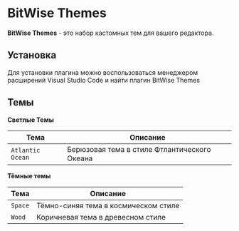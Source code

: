 # BitWise Themes

**BitWise Themes** - это набор кастомных тем для вашего редактора.

## **Установка**

Для установки плагина можно воспользоваться менеджером расширений Visual Studio Code и найти плагин BitWise Themes

## **Темы**

**Светлые Темы**

| Тема             | Описание                                     |
| ---------------- | -------------------------------------------- |
| `Atlantic Ocean` | Берюзовая тема в стиле Фтлантического Океана |

**Тёмные темы**

| Тема    | Описание                             |
| ------- | ------------------------------------ |
| `Space` | Тёмно-синяя тема в космическом стиле |
| `Wood`  | Коричневая тема в древесном стиле    |

